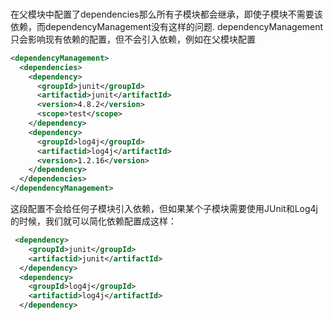 ### <dependencyManagement>
在父模块中配置了dependencies那么所有子模块都会继承，即使子模块不需要该依赖，而dependencyManagement没有这样的问题.
dependencyManagement只会影响现有依赖的配置，但不会引入依赖，例如在父模块配置
```xml
<dependencyManagement>
  <dependencies>
    <dependency>
      <groupId>junit</groupId>
      <artifactid>junit</artifactId>
      <version>4.8.2</version>
      <scope>test</scope>
    </dependency>
    <dependency>
      <groupId>log4j</groupId>
      <artifactid>log4j</artifactId>
      <version>1.2.16</version>
    </dependency>
  </dependencies>
</dependencyManagement>
```
这段配置不会给任何子模块引入依赖，但如果某个子模块需要使用JUnit和Log4j的时候，我们就可以简化依赖配置成这样：
```xml
 <dependency>
    <groupId>junit</groupId>
    <artifactid>junit</artifactId>
  </dependency>
  <dependency>
    <groupId>log4j</groupId>
    <artifactid>log4j</artifactId>
  </dependency>
```